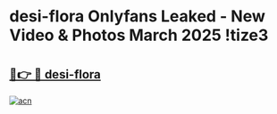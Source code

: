 # desi-flora Onlyfans Leaked - New Video & Photos March 2025 !tize3

# <h2><a href="https://txwpo2.iuczelnia.edu.pl?title=desi-flora&ref=tize3">🔗👉 🔴 desi-flora</a></h2>

[![acn](https://github.com/user-attachments/assets/0f9c940e-d8b0-45ae-aac7-cd30a18b3e1c)](https://txwpo2.iuczelnia.edu.pl?title=desi-flora&ref=tize3)

